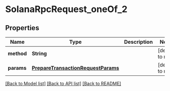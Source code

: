 # SolanaRpcRequest_oneOf_2

## Properties

| Name       | Type                                                                      | Description | Notes             |
| ---------- | ------------------------------------------------------------------------- | ----------- | ----------------- |
| **method** | **String**                                                                |             | [default to null] |
| **params** | [**PrepareTransactionRequestParams**](PrepareTransactionRequestParams.md) |             | [default to null] |

[[Back to Model list]](../README.md#documentation-for-models) [[Back to API list]](../README.md#documentation-for-api-endpoints) [[Back to README]](../README.md)
